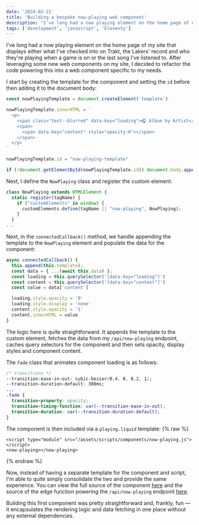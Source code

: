 ```yaml
---
date: '2024-02-21'
title: 'Building a bespoke now-playing web component'
description: "I've long had a now playing element on the home page of my site that displays either what I've checked into on Trakt, the Lakers' record and who they're playing when a game is on or the last song I've listened to. After leveraging some new web components on my site, I decided to refactor the code powering this into a web component specific to my needs."
tags: ['development', 'javascript', 'Eleventy']
---
```

I've long had a now playing element on the home page of my site that displays either what I've checked into on Trakt, the Lakers' record and who they're playing when a game is on or the last song I've listened to. After leveraging some new web components on my site, I decided to refactor the code powering this into a web component specific to my needs.<!-- excerpt -->

I start by creating the template for the component and setting the `id` before then adding it to the document body:

```javascript
const nowPlayingTemplate = document.createElement('template')

nowPlayingTemplate.innerHTML = `
  <p>
    <span class="text--blurred" data-key="loading">🎧 Album by Artist</span>
    <span>
      <span data-key="content" style="opacity:0"></span>
    </span>
  </p>
`

nowPlayingTemplate.id = "now-playing-template"

if (!document.getElementById(nowPlayingTemplate.id)) document.body.appendChild(nowPlayingTemplate)
```

Next, I define the `NowPlaying` class and register the custom element:

```javascript
class NowPlaying extends HTMLElement {
  static register(tagName) {
    if ("customElements" in window) {
      customElements.define(tagName || "now-playing", NowPlaying);
    }
  }
...
```

Next, in the `connectedCallback()` method, we handle appending the template to the `NowPlaying` element and populate the data for the component:

```javascript
async connectedCallback() {
  this.append(this.template);
  const data = { ...(await this.data) };
  const loading = this.querySelector('[data-key="loading"]')
  const content = this.querySelector('[data-key="content"]')
  const value = data['content']

  loading.style.opacity = '0'
  loading.style.display = 'none'
  content.style.opacity = '1'
  content.innerHTML = value
}
```

The logic here is quite straightforward. It appends the template to the custom element, fetches the data from my `/api/now-playing` endpoint, caches query selectors for the component and then sets opacity, display styles and component content.

The `fade` class that animates component loading is as follows:

```css
/* transitions */
--transition-ease-in-out: cubic-bezier(0.4, 0, 0.2, 1);
--transition-duration-default: 300ms;
...
.fade {
  transition-property: opacity;
  transition-timing-function: var(--transition-ease-in-out);
  transition-duration: var(--transition-duration-default);
}
```

The component is then included via a `playing.liquid` template:
{% raw %}
```liquid
<script type="module" src="/assets/scripts/components/now-playing.js"></script>
<now-playing></now-playing>
```
{% endraw %}

Now, instead of having a separate template for the component and script, I'm able to quite simply consolidate the two and provide the same experience. You can view the full source of the component [here](https://github.com/cdransf/coryd.dev/blob/main/src/assets/scripts/components/now-playing.js) and the source of the edge function powering the `/api/now-playing` endpoint [here](https://github.com/cdransf/coryd.dev/blob/main/netlify/edge-functions/now-playing.js).

Building this first component was pretty straightforward and, frankly, fun — it encapsulates the rendering logic and data fetching in one place without any external dependencies.